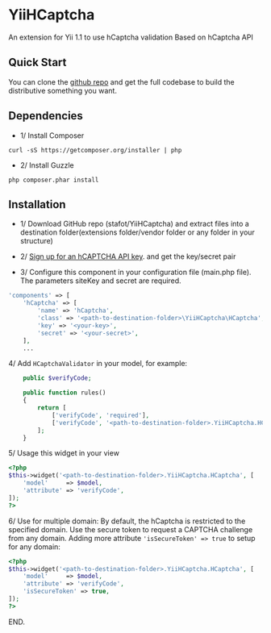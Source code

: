 YiiHCaptcha 
============
An extension for Yii 1.1 to use hCaptcha validation
Based on hCaptcha API

## Quick Start

You can clone the [github repo](https://github.com/stafot/YiiHCaptcha) and get the full codebase to build the distributive something you want. 

## Dependencies

* 1/ Install Composer

```curl -sS https://getcomposer.org/installer | php ```

* 2/ Install Guzzle

``` php composer.phar install ```

## Installation
* 1/ Download GitHub repo (stafot/YiiHCaptcha) and extract files into a destination folder(extensions folder/vendor folder or any folder in your structure)

* 2/ [Sign up for an hCAPTCHA API key](https://www.hcaptcha.com/). and get the key/secret pair

* 3/ Configure this component in your configuration file (main.php file). The parameters siteKey and secret are required.

```php
'components' => [
    'hCaptcha' => [
        'name' => 'hCaptcha',
        'class' => '<path-to-destination-folder>\YiiHCaptcha\HCaptcha',
        'key' => '<your-key>',
        'secret' => '<your-secret>',
    ],
    ...
```

4/ Add `HCaptchaValidator` in your model, for example:
```php
    public $verifyCode;

    public function rules()
    {
        return [
            ['verifyCode', 'required'],
            ['verifyCode', '<path-to-destination-folder>.YiiHCaptcha.HCaptchaValidator'],
        ];
    }
```

5/ Usage this widget in your view
```php
<?php
$this->widget('<path-to-destination-folder>.YiiHCaptcha.HCaptcha', [
    'model'     => $model,
    'attribute' => 'verifyCode',
]);
?>
```
6/ Use for multiple domain: By default, the hCaptcha is restricted to the specified domain. Use the secure token to request a CAPTCHA challenge from any domain. Adding more attribute `'isSecureToken' => true` to setup for any domain:
```php
<?php
$this->widget('<path-to-destination-folder>.YiiHCaptcha.HCaptcha', [
    'model'     => $model,
    'attribute' => 'verifyCode',
    'isSecureToken' => true,
]);
?>
```
END.
